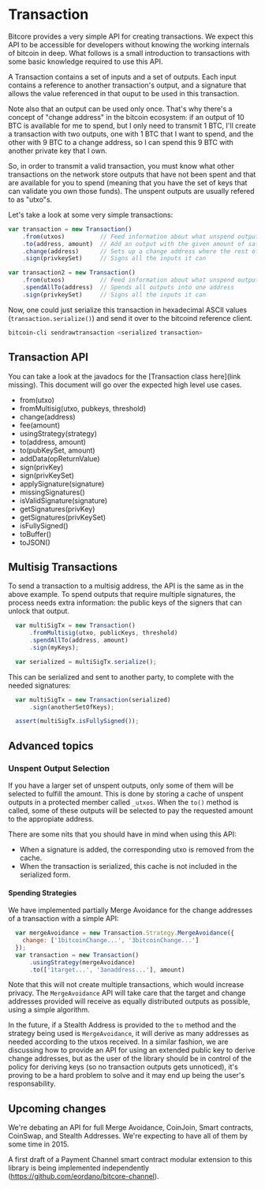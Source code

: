 # Transaction

Bitcore provides a very simple API for creating transactions. We expect this
API to be accessible for developers without knowing the working internals of
bitcoin in deep. What follows is a small introduction to transactions with some
basic knowledge required to use this API.

A Transaction contains a set of inputs and a set of outputs. Each input
contains a reference to another transaction's output, and a signature
that allows the value referenced in that ouput to be used in this transaction.

Note also that an output can be used only once. That's why there's a concept of
"change address" in the bitcoin ecosystem: if an output of 10 BTC is available
for me to spend, but I only need to transmit 1 BTC, I'll create a transaction
with two outputs, one with 1 BTC that I want to spend, and the other with 9 BTC
to a change address, so I can spend this 9 BTC with another private key that I
own.

So, in order to transmit a valid transaction, you must know what other transactions 
on the network store outputs that have not been spent and that are available
for you to spend (meaning that you have the set of keys that can validate you
own those funds). The unspent outputs are usually refered to as "utxo"s.

Let's take a look at some very simple transactions:

```javascript
var transaction = new Transaction()
    .from(utxos)          // Feed information about what unspend outputs one can use
    .to(address, amount)  // Add an output with the given amount of satoshis
    .change(address)      // Sets up a change address where the rest of the funds will go
    .sign(privkeySet)     // Signs all the inputs it can

var transaction2 = new Transaction()
    .from(utxos)          // Feed information about what unspend outputs one can use
    .spendAllTo(address)  // Spends all outputs into one address
    .sign(privkeySet)     // Signs all the inputs it can
```

Now, one could just serialize this transaction in hexadecimal ASCII values
(`transaction.serialize()`) and send it over to the bitcoind reference client.

```bash
bitcoin-cli sendrawtransaction <serialized transaction>
```

## Transaction API

You can take a look at the javadocs for the [Transaction class here](link
missing). This document will go over the expected high level use cases.

* from(utxo)
* fromMultisig(utxo, pubkeys, threshold)
* change(address)
* fee(amount)
* usingStrategy(strategy)
* to(address, amount)
* to(pubKeySet, amount)
* addData(opReturnValue)
* sign(privKey)
* sign(privKeySet)
* applySignature(signature)
* missingSignatures()
* isValidSignature(signature)
* getSignatures(privKey)
* getSignatures(privKeySet)
* isFullySigned()
* toBuffer()
* toJSON()

## Multisig Transactions

To send a transaction to a multisig address, the API is the same as in the
above example. To spend outputs that require multiple signatures, the process
needs extra information: the public keys of the signers that can unlock that
output.

```javascript
  var multiSigTx = new Transaction()
      .fromMultisig(utxo, publicKeys, threshold)
      .spendAllTo(address, amount)
      .sign(myKeys);

  var serialized = multiSigTx.serialize();
```

This can be serialized and sent to another party, to complete with the needed
signatures:

```javascript
  var multiSigTx = new Transaction(serialized)
      .sign(anotherSetOfKeys);

  assert(multiSigTx.isFullySigned());
```

## Advanced topics

### Unspent Output Selection

If you have a larger set of unspent outputs, only some of them will be selected
to fulfill the amount. This is done by storing a cache of unspent outputs in a
protected member called `_utxos`. When the `to()` method is called, some of
these outputs will be selected to pay the requested amount to the appropiate
address.

There are some nits that you should have in mind when using this API:

  * When a signature is added, the corresponding utxo is removed from the cache.
  * When the transaction is serialized, this cache is not included in the
    serialized form. 

#### Spending Strategies

We have implemented partially Merge Avoidance for the change
addresses of a transaction with a simple API: 

```javascript
  var mergeAvoidance = new Transaction.Strategy.MergeAvoidance({
    change: ['1bitcoinChange...', '3bitcoinChange...']
  });
  var transaction = new Transaction()
      .usingStrategy(mergeAvoidance)
      .to(['1target...', '3anaddress...'], amount)
```

Note that this will not create multiple transactions, which would increase
privacy. The `MergeAvoidance` API will take care that the target and change
addresses provided will receive as equally distributed outputs as possible,
using a simple algorithm.

In the future, if a Stealth Address is provided to the `to` method and the
strategy being used is `MergeAvoidance`, it will derive as many addresses as
needed according to the utxos received. In a similar fashion, we are discussing
how to provide an API for using an extended public key to derive change
addresses, but as the user of the library should be in control of the policy
for deriving keys (so no transaction outputs gets unnoticed), it's proving to
be a hard problem to solve and it may end up being the user's responsability.

## Upcoming changes

We're debating an API for full Merge Avoidance, CoinJoin, Smart contracts,
CoinSwap, and Stealth Addresses. We're expecting to have all of them by some
time in 2015.

A first draft of a Payment Channel smart contract modular extension to this
library is being implemented independently
(https://github.com/eordano/bitcore-channel). 
